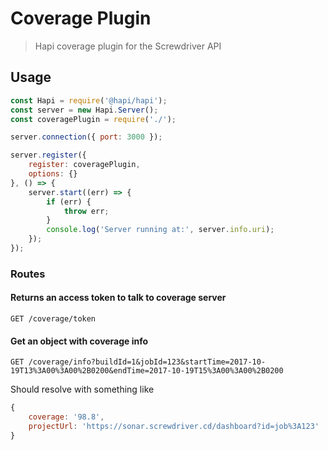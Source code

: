 # Coverage Plugin
> Hapi coverage plugin for the Screwdriver API

## Usage

```javascript
const Hapi = require('@hapi/hapi');
const server = new Hapi.Server();
const coveragePlugin = require('./');

server.connection({ port: 3000 });

server.register({
    register: coveragePlugin,
    options: {}
}, () => {
    server.start((err) => {
        if (err) {
            throw err;
        }
        console.log('Server running at:', server.info.uri);
    });
});

```

### Routes

#### Returns an access token to talk to coverage server
`GET /coverage/token`

#### Get an object with coverage info

`GET /coverage/info?buildId=1&jobId=123&startTime=2017-10-19T13%3A00%3A00%2B0200&endTime=2017-10-19T15%3A00%3A00%2B0200`

Should resolve with something like
```javascript
{
    coverage: '98.8',
    projectUrl: 'https://sonar.screwdriver.cd/dashboard?id=job%3A123'
}
```
